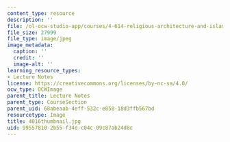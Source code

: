 ```yaml
---
content_type: resource
description: ''
file: /ol-ocw-studio-app/courses/4-614-religious-architecture-and-islamic-cultures-fall-2002/995578102b55f34ec04c09c87ab24d8c_4016thumbnail.jpg
file_size: 27999
file_type: image/jpeg
image_metadata:
  caption: ''
  credit: ''
  image-alt: ''
learning_resource_types:
- Lecture Notes
license: https://creativecommons.org/licenses/by-nc-sa/4.0/
ocw_type: OCWImage
parent_title: Lecture Notes
parent_type: CourseSection
parent_uid: 68abeaab-4eff-532c-e858-18d3ffb567bd
resourcetype: Image
title: 4016thumbnail.jpg
uid: 99557810-2b55-f34e-c04c-09c87ab24d8c
---
```

